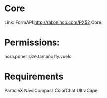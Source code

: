 # Core

Link:
FormAPI:http://raboninco.com/PX52 Core:



# Permissions:                       
hora.poner
size.tamaño
fly.vuelo


# Requirements
ParticleX
NavilCompass
ColorChat
UltraCape
